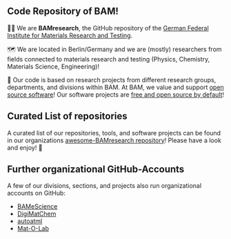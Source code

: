 ## Code Repository of BAM!

🙋‍♀️ We are **BAMresearch**, the GitHub repository of the [German Federal Institute for Materials Research and Testing](https://www.bam.de/Navigation/EN/Home/home.html).

🗺️ We are located in Berlin/Germany and we are (mostly) researchers from fields connected to materials research and testing (Physics, Chemistry, Materials Science, Engineering)!

🧪 Our code is based on research projects from different research groups, departments, and divisions within BAM. At BAM, we value and support [open source software](https://github.com/BAMresearch/.oss)! Our software projects are [free and open source by default](https://github.com/BAMresearch/.oss-strategy)!

## Curated List of repositories

A curated list of our repositories, tools, and software projects can be found in our organizations [awesome-BAMresearch repository](https://github.com/BAMresearch/awesome-BAMresearch)! Please have a look and enjoy! 🎉

## Further organizational GitHub-Accounts

A few of our divisions, sections, and projects also run organizational accounts on GitHub:
* [BAMeScience](https://github.com/BAMeScience)
* [DigiMatChem](https://github.com/DigiMatChem)
* [autoatml](https://github.com/autoatml/)
* [Mat-O-Lab](https://github.com/Mat-O-Lab)


